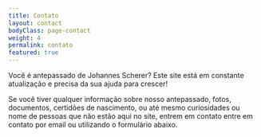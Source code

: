 ```yaml
---
title: Contato
layout: contact
bodyClass: page-contact
weight: 4
permalink: contato
featured: true
---
```


Você é antepassado de Johannes Scherer? Este site está em constante atualização e precisa da sua ajuda para crescer!

Se você tiver qualquer informação sobre nosso antepassado, fotos, documentos, certidões de nascimento, ou até mesmo curiosidades ou nome de pessoas que não estão aqui no site, entrem em contato entre em contato por email ou utilizando o formulário abaixo.


<!-- | Day       | Opening Hours   |
| --------- | --------------- |
| Tuesday   | 8:30am - 5:00pm |
| Wednesday | 8:30am - 5:00pm |
| Thursday  | 8:30am - 5:00pm |
| Friday    | 8:30am - 5:00pm |
| Saturday  | 10:am - 4:00pm  |
| Saturday  | Closed          | -->
